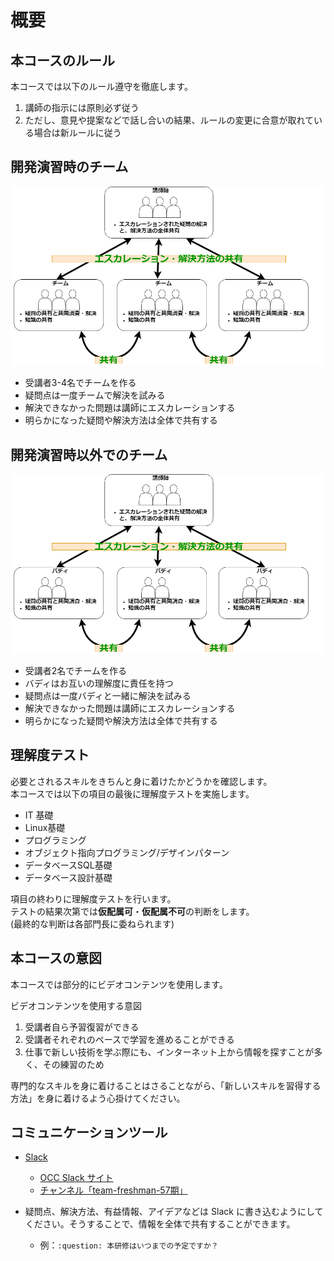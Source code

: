 概要
==============================

本コースのルール
------------------------------

本コースでは以下のルール遵守を徹底します。

1. 講師の指示には原則必ず従う
1. ただし、意見や提案などで話し合いの結果、ルールの変更に合意が取れている場合は新ルールに従う

開発演習時のチーム
------------------------------

![EducationFlow](images/EducationFlow.png)

- 受講者3-4名でチームを作る
- 疑問点は一度チームで解決を試みる
- 解決できなかった問題は講師にエスカレーションする
- 明らかになった疑問や解決方法は全体で共有する

開発演習時以外でのチーム
------------------------------

![EducationFlow](images/EducationBuddySystemFlow.png)

- 受講者2名でチームを作る
- バディはお互いの理解度に責任を持つ
- 疑問点は一度バディと一緒に解決を試みる
- 解決できなかった問題は講師にエスカレーションする
- 明らかになった疑問や解決方法は全体で共有する

理解度テスト
------------------------------

必要とされるスキルをきちんと身に着けたかどうかを確認します。  
本コースでは以下の項目の最後に理解度テストを実施します。
  
- IT 基礎
- Linux基礎
- プログラミング
- オブジェクト指向プログラミング/デザインパターン
- データベースSQL基礎
- データベース設計基礎

項目の終わりに理解度テストを行います。  
テストの結果次第では**仮配属可**・**仮配属不可**の判断をします。  
(最終的な判断は各部門長に委ねられます) 

本コースの意図
------------------------------

本コースでは部分的にビデオコンテンツを使用します。

ビデオコンテンツを使用する意図

1. 受講者自ら予習復習ができる
1. 受講者それぞれのペースで学習を進めることができる
1. 仕事で新しい技術を学ぶ際にも、インターネット上から情報を探すことが多く、その練習のため

専門的なスキルを身に着けることはさることながら、「新しいスキルを習得する方法」を身に着けるよう心掛けてください。

コミュニケーションツール
------------------------------

- [Slack](https://slack.com)
    - [OCC Slack サイト](https://occ-corp.slack.com)
    - [チャンネル「team-freshman-57期」](https://app.slack.com/client/T0292CK02/C030EA1VBPC/user_profile/U01UNLJ7U5N)

- 疑問点、解決方法、有益情報、アイデアなどは Slack に書き込むようにしてください。そうすることで、情報を全体で共有することができます。
    - 例：`:question: 本研修はいつまでの予定ですか？`
